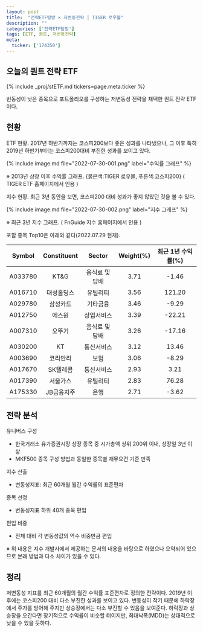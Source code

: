 ```yaml
---
layout: post
title:  "전략ETF탐방 × 저변동전략 │ TIGER 로우볼"
description: ""
categories: ['전략ETF탐방']
tags: [ETF, 퀀트, 저변동전략]
meta:
  ticker: ['174350']
---
```


## 오늘의 퀀트 전략 ETF

{% include _proj/stETF.md tickers=page.meta.ticker %}

번동성이 낮은 종목으로 포트폴리오를 구성하는 저변동성 전략을 채택한 퀀트 전략 ETF이다. 

## 현황

ETF 현황. 2017년 하반기까지는 코스피200보다 좋은 성과를 나타냈으나, 그 이후 특히 2019년 하반기부터는 코스피200대비 부진한 성과를 보이고 있다. 

{% include image.md file="2022-07-30-001.png" label="수익률 그래프" %}

※ 2013년 상장 이후 수익률 그래프. {붉은색:TIGER 로우볼, 푸른색:코스피200} ( TIGER ETF 홈페이지에서 인용 )

지수 현황. 최근 3년 동안을 보면, 코스피200 대비 성과가 좋지 않았던 것을 볼 수 있다. 

{% include image.md file="2022-07-30-002.png" label="지수 그래프" %}

※ 최근 3년 지수 그래프. ( FnGuide 지수 홈페이지에서 인용 )

포함 종목 Top10은 아래와 같다(2022.07.29 현재). 

|  Symbol | Constituent |     Sector     | Weight(%) | 최근 1년 수익률(%) |
|:-------:|:-----------:|:--------------:|:---------:|:------------------:|
| A033780 | KT&G        | 음식료 및 담배 |      3.71 |              -1.46 |
| A016710 | 대성홀딩스  | 유틸리티       |      3.56 |             121.20 |
| A029780 | 삼성카드    | 기타금융       |      3.46 |              -9.29 |
| A012750 | 에스원      | 상업서비스     |      3.39 |             -22.21 |
| A007310 | 오뚜기      | 음식료 및 담배 |      3.26 |             -17.16 |
| A030200 | KT          | 통신서비스     |      3.12 |              13.46 |
| A003690 | 코리안리    | 보험           |      3.06 |              -8.29 |
| A017670 | SK텔레콤    | 통신서비스     |      2.93 |               3.21 |
| A017390 | 서울가스    | 유틸리티       |      2.83 |              76.28 |
| A175330 | JB금융지주  | 은행           |      2.71 |              -3.62 |

## 전략 분석

유니버스 구성
* 한국거래소 유가증권시장 상장 종목 중 시가총액 상위 200위 이내, 상장일 3년 이상
* MKF500 종목 구성 방법과 동일한 종목별 재무요건 기준 만족

지수 산출
* 변동성지표: 최근 60개월 월간 수익률의 표준편차

종목 선정
* 변동성지표 하위 40개 종목 편입

편입 비중
* 전체 대비 각 변동성값의 역수 비중만큼 편입

※ 위 내용은 지수 개발사에서 제공하는 문서의 내용을 바탕으로 하였으나 요약되어 있으므로 본래 방법과 다소 차이가 있을 수 있다.

## 정리

저변동성 지표를 최근 60개월의 월간 수익률 표준편차로 정의한 전략이다. 2019년 이후에는 코스피200 대비 다소 부진한 성과를 보이고 있다. 변동성이 작기 때문에 하락장에서 주가를 방어해 주지만 상승장에서는 다소 부진할 수 있음을 보여준다. 하락장과 상승장을 오간다면 장기적으로 수익률이 비슷할 터이지만, 최대낙폭(MDD)는 상대적으로 낮을 수 있을 듯하다.